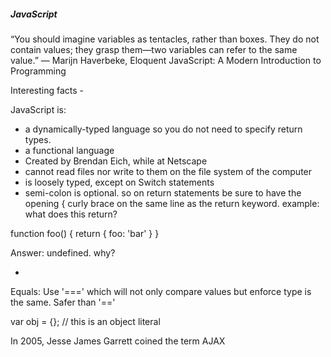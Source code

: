 ##### JavaScript


“You should imagine variables as tentacles, rather than boxes. They do not contain values; they grasp them—two variables can refer to the same value.” 
― Marijn Haverbeke, Eloquent JavaScript: A Modern Introduction to Programming

Interesting facts - 

JavaScript is:
* a dynamically-typed language so you do not need to specify return types.
* a functional language 
* Created by Brendan Eich, while at Netscape 
* cannot read files nor write to them on the file system of the computer
* is loosely typed, except on Switch statements
* semi-colon is optional.  so on return statements be sure to have the opening { curly brace on the same line as the return keyword.  example:  what does this return?

function foo() {
   return
   {
      foo: 'bar'
   }
}

Answer:  undefined.  why?  

* 

Equals:  Use '===' which will not only compare values but enforce type is the same.  Safer than '=='

var obj = {};  // this is an object literal  


In 2005, Jesse James Garrett coined the term AJAX 
